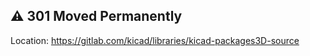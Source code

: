 ## :warning: 301 Moved Permanently
Location: https://gitlab.com/kicad/libraries/kicad-packages3D-source
